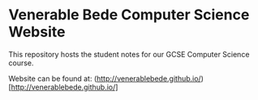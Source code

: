 # Venerable Bede Computer Science Website

This repository hosts the student notes for our GCSE Computer Science course.

Website can be found at: (http://venerablebede.github.io/)[http://venerablebede.github.io/]

